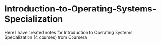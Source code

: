 # Introduction-to-Operating-Systems-Specialization
Here I have created notes for Introduction to Operating Systems Specialization (4 courses) from Coursera
